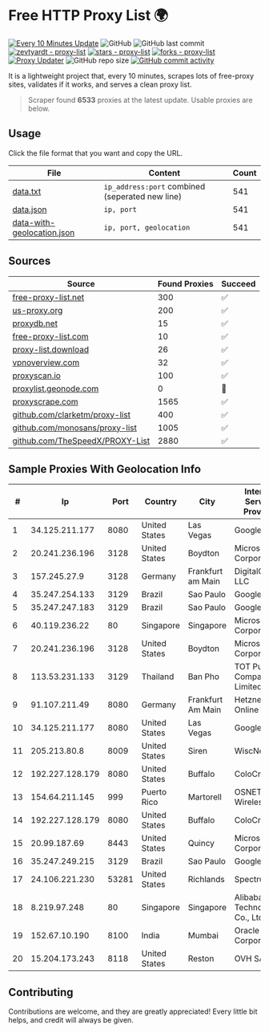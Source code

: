 
# Free HTTP Proxy List 🌍

[![Every 10 Minutes Update](https://github.com/mertguvencli/http-proxy-list/actions/workflows/main.yml/badge.svg?branch=main)](https://github.com/mertguvencli/http-proxy-list/actions/workflows/main.yml)
![GitHub](https://img.shields.io/github/license/mertguvencli/http-proxy-list)
![GitHub last commit](https://img.shields.io/github/last-commit/mertguvencli/http-proxy-list)
[![zevtyardt - proxy-list](https://img.shields.io/static/v1?label=zevtyardt&message=proxy-list&color=blue&logo=github)](https://github.com/zevtyardt/proxy-list "Go to GitHub repo")
[![stars - proxy-list](https://img.shields.io/github/stars/zevtyardt/proxy-list?style=social)](https://github.com/zevtyardt/proxy-list)
[![forks - proxy-list](https://img.shields.io/github/forks/zevtyardt/proxy-list?style=social)](https://github.com/zevtyardt/proxy-list)
[![Proxy Updater](https://github.com/zevtyardt/proxy-list/workflows/Proxy%20Updater/badge.svg)](https://github.com/zevtyardt/proxy-list/actions?query=workflow:"Proxy+Updater")
![GitHub repo size](https://img.shields.io/github/repo-size/zevtyardt/proxy-list)
[![GitHub commit activity](https://img.shields.io/github/commit-activity/m/zevtyardt/proxy-list?logo=commits)](https://github.com/zevtyardt/proxy-list/commits/main)

It is a lightweight project that, every 10 minutes, scrapes lots of free-proxy sites, validates if it works, and serves a clean proxy list.

> Scraper found **6533** proxies at the latest update. Usable proxies are below.

## Usage

Click the file format that you want and copy the URL.

|File|Content|Count|
|----|-------|-----|
|[data.txt](https://raw.githubusercontent.com/mertguvencli/http-proxy-list/main/proxy-list/data.txt)|`ip_address:port` combined (seperated new line)|541|
|[data.json](https://raw.githubusercontent.com/mertguvencli/http-proxy-list/main/proxy-list/data.json)|`ip, port`|541|
|[data-with-geolocation.json](https://raw.githubusercontent.com/mertguvencli/http-proxy-list/main/proxy-list/data-with-geolocation.json)|`ip, port, geolocation`|541|

## Sources

|Source|Found Proxies|Succeed|
|------|-------------|-------|
|[free-proxy-list.net](https://free-proxy-list.net)|300|✅|
|[us-proxy.org](https://www.us-proxy.org)|200|✅|
|[proxydb.net](http://proxydb.net)|15|✅|
|[free-proxy-list.com](https://free-proxy-list.com/?page=&port=&type%5B%5D=http&type%5B%5D=https&up_time=0&search=Search)|10|✅|
|[proxy-list.download](https://www.proxy-list.download/HTTP)|26|✅|
|[vpnoverview.com](https://vpnoverview.com/privacy/anonymous-browsing/free-proxy-servers)|32|✅|
|[proxyscan.io](https://www.proxyscan.io)|100|✅|
|[proxylist.geonode.com](https://proxylist.geonode.com/api/proxy-list?limit=300&page=1&sort_by=lastChecked&sort_type=desc&protocols=http,https)|0|🚫|
|[proxyscrape.com](https://api.proxyscrape.com/v2/?request=displayproxies&protocol=http&timeout=10000&country=all&ssl=all&anonymity=all)|1565|✅|
|[github.com/clarketm/proxy-list](https://raw.githubusercontent.com/clarketm/proxy-list/master/proxy-list-raw.txt)|400|✅|
|[github.com/monosans/proxy-list](https://raw.githubusercontent.com/monosans/proxy-list/main/proxies/http.txt)|1005|✅|
|[github.com/TheSpeedX/PROXY-List](https://raw.githubusercontent.com/TheSpeedX/PROXY-List/master/http.txt)|2880|✅|


## Sample Proxies With Geolocation Info

|#|Ip|Port|Country|City|Internet Service Provider|
|-|--|----|-------|----|-------------------------|
|1|34.125.211.177|8080|United States|Las Vegas|Google LLC|
|2|20.241.236.196|3128|United States|Boydton|Microsoft Corporation|
|3|157.245.27.9|3128|Germany|Frankfurt am Main|DigitalOcean, LLC|
|4|35.247.254.133|3129|Brazil|Sao Paulo|Google LLC|
|5|35.247.247.183|3129|Brazil|Sao Paulo|Google LLC|
|6|40.119.236.22|80|Singapore|Singapore|Microsoft Corporation|
|7|20.241.236.196|3128|United States|Boydton|Microsoft Corporation|
|8|113.53.231.133|3129|Thailand|Ban Pho|TOT Public Company Limited|
|9|91.107.211.49|8080|Germany|Frankfurt Am Main|Hetzner Online AG|
|10|34.125.211.177|8080|United States|Las Vegas|Google LLC|
|11|205.213.80.8|8009|United States|Siren|WiscNet|
|12|192.227.128.179|8080|United States|Buffalo|ColoCrossing|
|13|154.64.211.145|999|Puerto Rico|Martorell|OSNET Wireless|
|14|192.227.128.179|8080|United States|Buffalo|ColoCrossing|
|15|20.99.187.69|8443|United States|Quincy|Microsoft Corporation|
|16|35.247.249.215|3129|Brazil|Sao Paulo|Google LLC|
|17|24.106.221.230|53281|United States|Richlands|Spectrum|
|18|8.219.97.248|80|Singapore|Singapore|Alibaba (US) Technology Co., Ltd.|
|19|152.67.10.190|8100|India|Mumbai|Oracle Corporation|
|20|15.204.173.243|8118|United States|Reston|OVH SAS|



## Contributing

Contributions are welcome, and they are greatly appreciated! Every
little bit helps, and credit will always be given.

